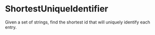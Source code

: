 ShortestUniqueIdentifier
========================

Given a set of strings, find the shortest id that will uniquely identify each entry.